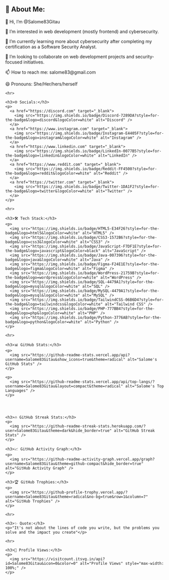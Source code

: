 <!DOCTYPE html>
<html lang="en">
<head>
    <meta charset="UTF-8">
    <meta name="viewport" content="width=device-width, initial-scale=1.0">
    <title>Document</title>
    <style>
        img {
            border: none;
        }
        p, h2, h3 {
            text-item: center;
        }
    </style>
</head>
<body>
    <h2>👋 <b>About Me:</b></h2>
    <p>👋 Hi, I’m @Salome83Gitau</p>
    <p>👀 I’m interested in web development (mostly frontend) and cybersecurity.</p>
    <p>🌱 I’m currently learning more about cybersecurity after completing my certification as a Software Security Analyst.</p>
    <p>💞️ I’m looking to collaborate on web development projects and security-focused initiatives.</p>
    <p>📫 How to reach me: salome83@gmail.com</p>
    <p>😄 Pronouns: She/Her/hers/herself</p>
    
    <hr>
    
    <h3>🌐 Socials:</h3>
    <p>
      <a href="https://discord.com" target="_blank">
        <img src="https://img.shields.io/badge/Discord-7289DA?style=for-the-badge&logo=discord&logoColor=white" alt="Discord" />
      </a>
      <a href="https://www.instagram.com" target="_blank">
        <img src="https://img.shields.io/badge/Instagram-E4405F?style=for-the-badge&logo=instagram&logoColor=white" alt="Instagram" />
      </a>
      <a href="https://www.linkedin.com" target="_blank">
        <img src="https://img.shields.io/badge/LinkedIn-0077B5?style=for-the-badge&logo=linkedin&logoColor=white" alt="LinkedIn" />
      </a>
      <a href="https://www.reddit.com" target="_blank">
        <img src="https://img.shields.io/badge/Reddit-FF4500?style=for-the-badge&logo=reddit&logoColor=white" alt="Reddit" />
      </a>
      <a href="https://twitter.com" target="_blank">
        <img src="https://img.shields.io/badge/Twitter-1DA1F2?style=for-the-badge&logo=twitter&logoColor=white" alt="Twitter" />
      </a>
    </p>

    <hr>
    
    <h3>🛠 Tech Stack:</h3>
    <p>
      <img src="https://img.shields.io/badge/HTML5-E34F26?style=for-the-badge&logo=html5&logoColor=white" alt="HTML5" />
      <img src="https://img.shields.io/badge/CSS3-1572B6?style=for-the-badge&logo=css3&logoColor=white" alt="CSS3" />
      <img src="https://img.shields.io/badge/JavaScript-F7DF1E?style=for-the-badge&logo=javascript&logoColor=black" alt="JavaScript" />
      <img src="https://img.shields.io/badge/Java-007396?style=for-the-badge&logo=java&logoColor=white" alt="Java" />
      <img src="https://img.shields.io/badge/Figma-F24E1E?style=for-the-badge&logo=figma&logoColor=white" alt="Figma" />
      <img src="https://img.shields.io/badge/WordPress-21759B?style=for-the-badge&logo=wordpress&logoColor=white" alt="WordPress" />
      <img src="https://img.shields.io/badge/SQL-4479A1?style=for-the-badge&logo=mysql&logoColor=white" alt="SQL" />
      <img src="https://img.shields.io/badge/MySQL-4479A1?style=for-the-badge&logo=mysql&logoColor=white" alt="MySQL" />
      <img src="https://img.shields.io/badge/TailwindCSS-06B6D4?style=for-the-badge&logo=tailwindcss&logoColor=white" alt="Tailwind CSS" />
      <img src="https://img.shields.io/badge/PHP-777BB4?style=for-the-badge&logo=php&logoColor=white" alt="PHP" />
      <img src="https://img.shields.io/badge/Python-3776AB?style=for-the-badge&logo=python&logoColor=white" alt="Python" />
    </p>
    
    <hr>
    
    <h3>📊 GitHub Stats:</h3>
    <p>
      <img src="https://github-readme-stats.vercel.app/api?username=Salome83Gitau&show_icons=true&theme=radical" alt="Salome's GitHub Stats" />
    </p>
    
    <p>
      <img src="https://github-readme-stats.vercel.app/api/top-langs/?username=Salome83Gitau&layout=compact&theme=radical" alt="Salome's Top Languages" />
    </p>

    
    
    
    <h3>🔥 GitHub Streak Stats:</h3>
    <p>
      <img src="https://github-readme-streak-stats.herokuapp.com/?user=Salome83Gitau&theme=dark&hide_border=true" alt="GitHub Streak Stats" />
    </p>
    
    <h3>📈 GitHub Activity Graph:</h3>
    <p>
      <img src="https://github-readme-activity-graph.vercel.app/graph?username=Salome83Gitau&theme=github-compact&hide_border=true" alt="GitHub Activity Graph" />
    </p>
    
    <h3>🏆 GitHub Trophies:</h3>
    <p>
      <img src="https://github-profile-trophy.vercel.app/?username=Salome83Gitau&theme=radical&no-bg=true&row=1&column=7" alt="GitHub Trophies" />
    </p>
    
    <hr>
    
    <h3>✨ Quote:</h3>
    <p>"It's not about the lines of code you write, but the problems you solve and the impact you create"</p>
    
    <hr>
    
    <h3>👀 Profile Views:</h3>
    <p>
      <img src="https://visitcount.itsvg.in/api?id=Salome83Gitau&icon=0&color=0" alt="Profile Views" style="max-width: 100%;" />
    </p>


</body>
</html>
